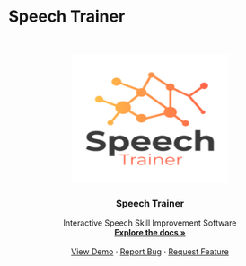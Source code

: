 # Speech Trainer

<!-- PROJECT LOGO -->
<br />
<p align="center">
  <a href="https://github.com/noambassat/NLP">
    <img src="Misc/logo.png" alt="Logo" width="280" height="230">
  </a>

  <h3 align="center">Speech Trainer</h3>

  <p align="center">
    Interactive Speech Skill Improvement Software
    <br />
    <a href="https://github.com/noambassat/NLP/wiki"><strong>Explore the docs »</strong></a>
    <br />
    <br />
    <a href="https://github.com/noambassat/NLP/wiki/">View Demo</a>
    ·
    <a href="https://github.com/noambassat/NLP/issues">Report Bug</a>
    ·
    <a href="https://github.com/noambassat/NLP/issues">Request Feature</a>
  </p>
</p>

